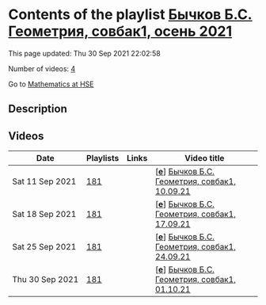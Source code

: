 # Contents of the playlist [Бычков Б.С. Геометрия, совбак1, осень 2021](https://www.youtube.com/playlist?list=PLq3E5oubNNoCw5jLhCtfZNZn49JNf_E3_)

This page updated: Thu 30 Sep 2021 22:02:58

Number of videos: [4](#videos)

Go to [Mathematics at HSE](../README.md)

## Description



## Videos

|Date|Playlists|Links|Video title|
|---|---|---|---|
| Sat&nbsp;11&nbsp;Sep&nbsp;2021 | [181](../playlists/181 "Бычков Б.С. Геометрия, совбак1, осень 2021") |  | [[**e**](https://studio.youtube.com/video/cLbPBCpr5wI/edit "Edit")] [Бычков Б.С. Геометрия, совбак1, 10.09.21](https://www.youtube.com/watch?v=cLbPBCpr5wI&list=PLq3E5oubNNoCw5jLhCtfZNZn49JNf_E3_) |
| Sat&nbsp;18&nbsp;Sep&nbsp;2021 | [181](../playlists/181 "Бычков Б.С. Геометрия, совбак1, осень 2021") |  | [[**e**](https://studio.youtube.com/video/AWDk8qB6Zjw/edit "Edit")] [Бычков Б.С. Геометрия, совбак1, 17.09.21](https://www.youtube.com/watch?v=AWDk8qB6Zjw&list=PLq3E5oubNNoCw5jLhCtfZNZn49JNf_E3_) |
| Sat&nbsp;25&nbsp;Sep&nbsp;2021 | [181](../playlists/181 "Бычков Б.С. Геометрия, совбак1, осень 2021") |  | [[**e**](https://studio.youtube.com/video/4j05Hovt-zI/edit "Edit")] [Бычков Б.С. Геометрия, совбак1, 24.09.21](https://www.youtube.com/watch?v=4j05Hovt-zI&list=PLq3E5oubNNoCw5jLhCtfZNZn49JNf_E3_) |
| Thu&nbsp;30&nbsp;Sep&nbsp;2021 | [181](../playlists/181 "Бычков Б.С. Геометрия, совбак1, осень 2021") |  | [[**e**](https://studio.youtube.com/video/nyg8PvmcVIg/edit "Edit")] [Бычков Б.С. Геометрия, совбак1, 01.10.21](https://www.youtube.com/watch?v=nyg8PvmcVIg&list=PLq3E5oubNNoCw5jLhCtfZNZn49JNf_E3_) |
